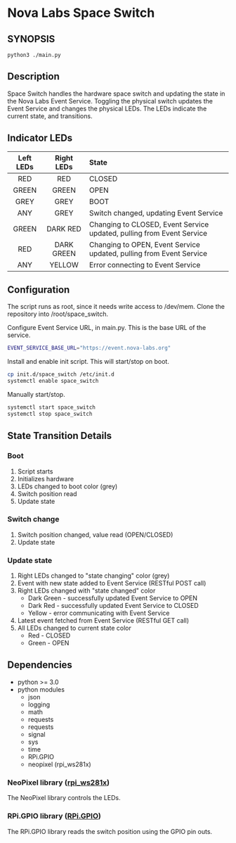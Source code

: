 Nova Labs Space Switch
======================

## SYNOPSIS
`python3 ./main.py`

## Description

Space Switch handles the hardware space switch and updating the state in the Nova Labs Event Service.  Toggling the
physical switch updates the Event Service and changes the physical LEDs.  The LEDs indicate the
current state, and transitions.

## Indicator LEDs

|Left LEDs|Right LEDs|State|
|:-------:|:--------:|:----|
| RED   | RED   |CLOSED|
| GREEN | GREEN |OPEN  |
| GREY  | GREY  |BOOT  |
| ANY   | GREY  |Switch changed, updating Event Service |
| GREEN | DARK RED |Changing to CLOSED, Event Service updated, pulling from Event Service |
| RED   | DARK GREEN |Changing to OPEN, Event Service updated, pulling from Event Service |
| ANY   | YELLOW  |Error connecting to Event Service |

## Configuration

The script runs as root, since it needs write access to /dev/mem.  Clone the repository into /root/space_switch.

Configure Event Service URL, in main.py.  This is the base URL of the service.
```bash
EVENT_SERVICE_BASE_URL="https://event.nova-labs.org"
```

Install and enable init script.  This will start/stop on boot.
```bash
cp init.d/space_switch /etc/init.d
systemctl enable space_switch
```

Manually start/stop.
```bash
systemctl start space_switch
systemctl stop space_switch
```


## State Transition Details
### Boot
1. Script starts
2. Initializes hardware
3. LEDs changed to boot color (grey)
4. Switch position read
5. Update state

### Switch change
1. Switch position changed, value read (OPEN/CLOSED)
2. Update state

### Update state
1. Right LEDs changed to "state changing" color (grey)
3. Event with new state added to Event Service (RESTful POST call)
4. Right LEDs changed with "state changed" color
    * Dark Green - successfully updated Event Service to OPEN
    * Dark Red - successfully updated Event Service to CLOSED
    * Yellow - error communicating with Event Service
5. Latest event fetched from Event Service (RESTful GET call)
6. All LEDs changed to current state color
    * Red - CLOSED
    * Green - OPEN
    
## Dependencies
* python >= 3.0
* python modules
    * json
    * logging
    * math
    * requests
    * requests
    * signal
    * sys
    * time
    * RPi.GPIO
    * neopixel (rpi_ws281x)

### NeoPixel library ([rpi_ws281x](https://github.com/jgarff/rpi_ws281x))
The NeoPixel library controls the LEDs.

### RPi.GPIO library ([RPi.GPIO](https://sourceforge.net/p/raspberry-gpio-python/wiki/Home/))
The RPi.GPIO library reads the switch position using the GPIO pin outs.

